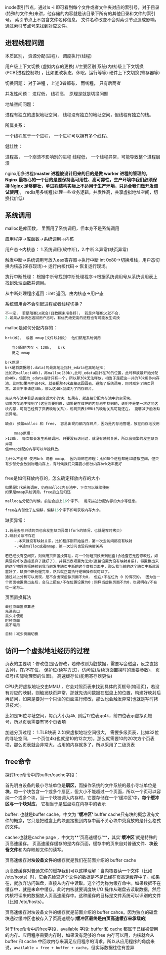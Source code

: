 inode索引节点，通过ls -i 即可看到每个文件或者文件夹对应的索引号，对于目录(特殊的文件夹)来讲，他存储的内容就是该目录下所有的其他目录和文件的索引号。
索引节点上不包含文件名称信息， 文件名称改变不会对索引节点造成影响。通过索引节点号来找到对应文件。



## 进程线程问题



本质区别， 资源分配(进程)， 调度执行(线程)

用户级上下文切换  (虚拟内存的更换)   //主要区别
系统(内核)级上下文切换  (PCB(进程控制块) ，比如更改状态，休眠，运行等等)
硬件上下文切换(寄存器等)

切换问题：
对于进程 ，上述3者都有， 而线程， 只有后两者



并发性问题：
进程低， 线程高， 原理是就是切换问题



地址空间问题：

进程有独立的虚拟地址空间， 线程没有独立的地址空间，但线程有独立的栈。



所属关系：

一个线程属于一个进程， 一个进程可以拥有多个线程。



健壮性：

进程高， 一个崩溃不影响别的进程
线程低， 一个线程异常，可能导致整个进程崩溃



nginx用多进程(**master 进程被设计用来的目的是做 worker 进程的管理的， Nginx 最核心的一个目的是要保持高可用性、高可靠性，生产环境中我们必须保持 Nginx 足够健壮，单进程结构实际上不适用于生产环境，只适合我们做开发调试使用**)， redis用多线程(处理一些业务逻辑，并发性高，共享虚拟地址空间，切换代价低)





## 系统调用

malloc是库函数， 里面用了系统调用，但本身不是系统调用

应用程序->库函数->系统调用->内核

用户态->内核态： 1.系统调用(软中断)，2.中断 3.异常(缺页异常)

触发中断->系统调用号放入eax寄存器->执行中断 int 0x80->切换堆栈，用户态切换内核态(保存现场)-> 运行内核代码-> 恢复运行现场。



执行中断处理： 根据中断号找到中断处理程序->根据系统调用号从系统调用表上找到处理函数并调用。

从中断处理程序返回：iret 返回，由内核态->用户态



系统调用会不会引起进程或者线程切换？

~~~c
不一定， 若是阻塞io就会(且数据未准备好)， 若是非阻塞io就不会.
2.如果从系统态返回用户态时，有优先级更高的进程也有可能发生切换    
~~~





malloc是如何分配内存的：

~~~
brk(堆)， 或者 mmap(文件映射段)  他们都是系统调用
    
   当分配的内存 < 128k,   brk
   反之 mmap
   
brk原理：
brk是将数据段(.data)的最高地址指针_edata往高地址推；
比如先malloc(40k)，再malloc(30k),此时_edata指针在70的位置，此时释放最开始分配的40k，但因为_edata指针只有一个，所以那30k无法释放，相当于是把这一共的70k用作内存池，此时如果再申请40k，就会把那40k直接返回回去，避免了系统调用，同时减少了缺页异常，如果不申请这40k，那么这40k就成为了内存碎片。

先从内存池中看是否由合适大小的块，如果有，就直接分配内存池中的空闲块。
如果内存池中找到了(这里需要明白，如果是在维护的内存池中找到的，说明不是第一次访问这块内存，可能已经有了页表映射关系)，说明页表(MMU)的映射关系可能还在， 能够减少触发缺页异常。

缺点: 频繁malloc 和 free， 容易出现内部内存碎片，因为是内存池管理，放在内存池没用
	
	mmap原理：
>128k， 每次都会发生系统调用，只要没有访问过，就没有映射关系，所以会频繁的发生缺页异常
但mmap分配的内存可以单独释放。

为什么不全部 使用brk 或者 mmap， 因为局部性原理：比如每个进程都是4G虚拟空间，但只有少部分会放到物理内存上，有时候我们只需要小部分内存brk效率更好
   
~~~



free是如何释放内存的，怎么确定释放内存的大小

~~~c
如果是brk系统调用，仍在malloc内存池中，下次可以继续使用
如果是mmap系统调用，free后立刻归还

malloc在分配的时候，前边会加上16个字节， 用来描述分配内存的大小等信息。

free在内部做了左偏移，偏移16个字节即可获取内存大小。
~~~



缺页异常：

~~~
1.若是去写只读的页也会发生缺页异常(fork的情况，也就是写时拷贝)
2.映射关系不存在
	-.本来就没有映射关系，比如程序刚开始运行，第一次去访问都没有映射
    -.中途malloc或者mmap，第一次访问也没有映射关系

若已经没有空闲页，则调用页面置换算法，将一个物理页换出到磁盘(会检查它是否修改过，如果没有修改直接丢弃了就好了)，并将页表项置为无效(直接设置为没有映射关系)，将置换出来的这个物理页框映射到我当前发生缺页中断的这个虚拟页面中，那么我当前的这个缺页中断就设置好了，缺页中断处理完毕，然后就正常执行逻辑操作就可以了。
通过以上分析可以发现，是不会出现虚拟页面不为0， 但在/不在位为 0 的情况的， 因为当一个页面被置换出去后，会马上把在/不在位置设置为0；同样当虚拟页面不为0，也说明在/不在位一定为1。
~~~



页面置换算法

~~~c
最佳页面置换算法
先进先出
最久未使用
时钟页面
最不常用

目标：减少页面切换

~~~



## 访问一个虚拟地址经历的过程

页表的主要项：修改位(是否修改，若修改则为脏数据，需要写会磁盘，反之直接丢掉)，在/不在位， 保护位(读写方式)，访问位(后续页面置换时的重要参数)， 页框号(实际物理页的位置)。 高速缓存位(能用寄存器更快)

CPU先将虚拟地址交由MMU ，它会对照页表来找到具体的页框号(物理页)，若没有对应的映射，则触发缺页异常，那就先访问数据在磁盘上的位置，构建好映射后再访问，如果是要对一个只读的页面进行修改，那么也会触发异常(也就是写时拷贝技术)。

比如是16位寻址空间，每页大小为4k, 则后12位表示4k，前四位表示虚拟页框号，所以页表需要有16个页表项

加速分页过程：
1.TLB块表
2.如果虚拟地址空间很大， 需要多级页表，比如32位的寻址空间， 一个页位4k(也就是10的12次方)，那么就需要10的20次方个页表项，那么页表就会非常大，占用的内存就多了，所以采用了二级页表

## free命令

探讨free命令中的buffer/cache字段：

首先明白设备的最小寻址单位是**扇区**，而操作系统的文件系统的最小寻址单位是**块**。每一个块包含一个或多个扇区，但大小不能超过一个页面，所以一个页可以容纳一个或多个块，当一个块被调入内存时，它要存储在一个'缓冲区'中，**每个缓冲区与一个块对应**， 它相当于是磁盘块在内存中的表示

buffer: 也就是buffer cache，中文为 **'缓冲区'**
buffer cache只有块的概念没有文件的概念，它只是把磁盘上的块直接搬到内存中而不关心块中究竟放的是什么格式的文件。

cache:也就是cache page ，中文为**'页高速缓存'**，其实'**缓冲区**'就是特殊的页高速缓存。
页高速缓存缓存的是内存页面，缓存中的页来自对普通文件、**块设备文件**和内存映射文件的读写。

页高速缓存对**块设备文件**的缓存就是我们在前面介绍的 buffer cache



页高速缓存对普通文件的缓存我们可以这样理解：当内核要读一个文件（比如 /etc/hosts）时，它会先检查这个文件的数据是不是已经在页高速缓存中了。如果在，就放弃访问磁盘，直接从内存中读取。这个行为称为缓存命中。如果数据不在缓存中，就是未命中缓存，此时内核就要调度块 I/O 操作从磁盘去读取数据。然后内核将读来的数据放入页高速缓存中。这种缓存的目标是文件系统可以识别的文件（比如 /etc/hosts）。

页高速缓存对块设备文件的缓存就是前面介绍的 buffer cahce。因为独立的磁盘块通过缓冲区也被存入了页高速缓存(**缓冲区最终是由页高速缓存来承载的**)



对于free命令中的free字段，available 字段:
buffer 和 cache 都属于已经被使用的内存。应用程序需要内存时，如果没有足够的 free 内存可以用，内核就会从 buffer 和 cache 中回收内存来满足应用程序的请求。所以从应用程序的角度来说，`available = free + buffer + cache`，但实际数据往往有差异